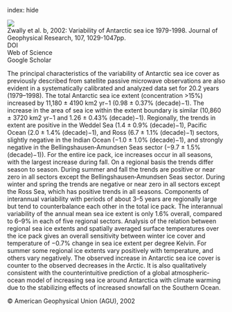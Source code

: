 index: hide

<div class="Citation">
    <div class="Citation-thumb CitationThumb-linked"  data-href="https://doi.org/10.1029/2000jc000733">
      <img src="https://static.claimspace.cloud/climate-study-static/refs/thumbs/4/Zwally_et_al_2002b-thumb.png" />
    </div>

  <div class="Citation-body">
    <div class="Citation-text">Zwally et al. b, 2002: Variability of Antarctic sea ice 1979-1998. <span class="Article-journal">Journal of Geophysical Research, </span><span class="Article-volume">107, </span>1029-1047pp.</div>
    <div class="Citation-links">
      <div class="CitationLink" data-href="https://doi.org/10.1029/2000jc000733">
        <div class="CitationLink-icon CitationLink-Doi"></div>
        <div class="CitationLink-text">DOI</div>
      </div>
      <div class="CitationLink" data-href="http://cel.webofknowledge.com/InboundService.do?customersID=atyponcel&smartRedirect=yes&mode=FullRecord&IsProductCode=Yes&product=CEL&Init=Yes&Func=Frame&action=retrieve&SrcApp=literatum&SrcAuth=atyponcel&SID=7CNc3cIRaBKjGbSujFM&UT=WOS:000178926100007">
        <div class="CitationLink-icon CitationLink-Isi"></div>
        <div class="CitationLink-text">Web of Science</div>
      </div>
      <div class="CitationLink" data-href="https://scholar.google.com/scholar?q=10.1029/2000jc000733">
        <div class="CitationLink-icon CitationLink-Scholar"></div>
        <div class="CitationLink-text">Google Scholar</div>
      </div>
    </div>
  </div>
</div>

The principal characteristics of the variability of Antarctic sea ice cover as previously described from satellite passive microwave observations are also evident in a systematically calibrated and analyzed data set for 20.2 years (1979–1998). The total Antarctic sea ice extent (concentration >15%) increased by 11,180 ± 4190 km2 yr−1 (0.98 ± 0.37% (decade)−1). The increase in the area of sea ice within the extent boundary is similar (10,860 ± 3720 km2 yr−1 and 1.26 ± 0.43% (decade)−1). Regionally, the trends in extent are positive in the Weddel Sea (1.4 ± 0.9% (decade)−1), Pacific Ocean (2.0 ± 1.4% (decade)−1), and Ross (6.7 ± 1.1% (decade)−1) sectors, slightly negative in the Indian Ocean (−1.0 ± 1.0% (decade)−1), and strongly negative in the Bellingshausen‐Amundsen Seas sector (−9.7 ± 1.5% (decade)−1)). For the entire ice pack, ice increases occur in all seasons, with the largest increase during fall. On a regional basis the trends differ season to season. During summer and fall the trends are positive or near zero in all sectors except the Bellingshausen‐Amundsen Seas sector. During winter and spring the trends are negative or near zero in all sectors except the Ross Sea, which has positive trends in all seasons. Components of interannual variability with periods of about 3–5 years are regionally large but tend to counterbalance each other in the total ice pack. The interannual variability of the annual mean sea ice extent is only 1.6% overall, compared to 6–9% in each of five regional sectors. Analysis of the relation between regional sea ice extents and spatially averaged surface temperatures over the ice pack gives an overall sensitivity between winter ice cover and temperature of −0.7% change in sea ice extent per degree Kelvin. For summer some regional ice extents vary positively with temperature, and others vary negatively. The observed increase in Antarctic sea ice cover is counter to the observed decreases in the Arctic. It is also qualitatively consistent with the counterintuitive prediction of a global atmospheric‐ocean model of increasing sea ice around Antarctica with climate warming due to the stabilizing effects of increased snowfall on the Southern Ocean.

<div class="Citation-copy">
&copy; American Geophysical Union (AGU), 2002
</div>